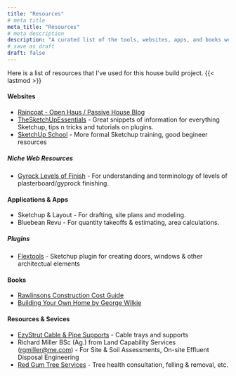 ```yaml
---
title: "Resources"
# meta title
meta_title: "Resources"
# meta description
description: "A curated list of the tools, websites, apps, and books we used to plan, design, and manage our energy-efficient house build — from drafting to landscaping."
# save as draft
draft: false
---
```


Here is a list of resources that I've used for this house build project. {{< lastmod >}}

#### Websites

- [Raincoat - Open Haus / Passive House Blog](https://open-haus.weebly.com/home/the-raincoat)
- [TheSketchUpEssentials](https://www.youtube.com/@Thesketchupessentials) - Great snippets of information for everything Sketchup, tips n tricks and tutorials on plugins.
- [SketchUp School](https://www.youtube.com/@SketchUpSchool) - More formal Sketchup training, good begineer resources

##### Niche Web Resources
- [Gyrock Levels of Finish](https://www.gyprock.com.au/solutions/levels-of-finish) - For understanding and terminology of levels of plasterboard/gyprock finishing. 

#### Applications & Apps

- Sketchup & Layout - For drafting, site plans and modeling.
- Bluebean Revu - For quantity takeoffs & estimating, area calculations.

##### Plugins

- [Flextools](https://flextools.cc/) - Sketchup plugin for creating doors, windows & other architectual elements

#### Books

- [Rawlinsons Construction Cost Guide](https://www.rawlhouse.com.au/)
- [Building Your Own Home by George Wilkie](https://au.newhollandpublishers.com/building-your-own-home-9781742572161.html)

#### Resources & Sevices

- [EzyStrut Cable & Pipe Supports](https://www.ezystrut.com.au/) - Cable trays and supports
- Richard Miller BSc (Ag.) from Land Capability Services (rgmiller@me.com) - For Site & Soil Assessments, On-site Effluent Disposal Engineering
- [Red Gum Tree Services](https://redgumtreeservices.com.au/) - Tree health consultation, felling & removal, etc.